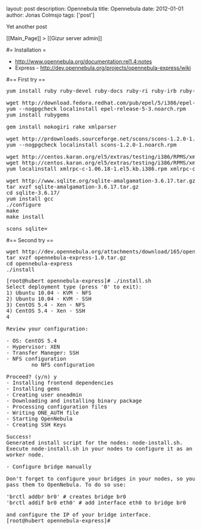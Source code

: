 layout: post
description: Opennebula
title: Opennebula
date: 2012-01-01
author: Jonas Colmsjo
tags: ['post']

Yet another post





[[Main_Page]] > [[Gizur server admin]]

#= Installation =

* http://www.opennebula.org/documentation:rel1.4:notes
* Express - http://dev.opennebula.org/projects/opennebula-express/wiki

#== First try ==

<pre>
yum install ruby ruby-devel ruby-docs ruby-ri ruby-irb ruby-rdoc

wget http://download.fedora.redhat.com/pub/epel/5/i386/epel-release-5-3.noarch.rpm
yum --nogpgcheck localinstall epel-release-5-3.noarch.rpm
yum install rubygems

gem install nokogiri rake xmlparser

wget http://prdownloads.sourceforge.net/scons/scons-1.2.0-1.noarch.rpm
yum --nogpgcheck localinstall scons-1.2.0-1.noarch.rpm

wget http://centos.karan.org/el5/extras/testing/i386/RPMS/xmlrpc-c-1.06.18-1.el5.kb.i386.rpm
wget http://centos.karan.org/el5/extras/testing/i386/RPMS/xmlrpc-c-devel-1.06.18-1.el5.kb.i386.rpm
yum localinstall xmlrpc-c-1.06.18-1.el5.kb.i386.rpm xmlrpc-c-devel-1.06.18-1.el5.kb.i386.rpm

wget http://www.sqlite.org/sqlite-amalgamation-3.6.17.tar.gz
tar xvzf sqlite-amalgamation-3.6.17.tar.gz
cd sqlite-3.6.17/
yum install gcc
./configure
make
make install

scons sqlite=<path where you installed sqlite>
</pre>


#== Second try ==

<pre>
wget http://dev.opennebula.org/attachments/download/165/opennebula-express-1.0.tar.gz
tar xvzf opennebula-express-1.0.tar.gz
cd opennebula-express
./install
</pre>

<pre>
[root@hubert opennebula-express]# ./install.sh
Select deployment type (press '0' to exit):
1) Ubuntu 10.04 - KVM - NFS
2) Ubuntu 10.04 - KVM - SSH
3) CentOS 5.4 - Xen - NFS
4) CentOS 5.4 - Xen - SSH
4

Review your configuration:

- OS: CentOS 5.4
- Hypervisor: XEN
- Transfer Maneger: SSH
- NFS configuration
        no NFS configuration

Proceed? (y/n) y
- Installing frontend dependencies
- Installing gems
- Creating user oneadmin
- Downloading and installing binary package
- Processing configuration files
- Writing ONE_AUTH file
- Starting OpenNebula
- Creating SSH Keys

Success!
Generated install script for the nodes: node-install.sh.
Execute node-install.sh in your nodes to configure it as an OpenNebula
worker node.

- Configure bridge manually

Don't forget to configure your bridges in your nodes, so you can
pass them to OpenNebula. To do so use:

'brctl addbr br0' # creates bridge br0
'brctl addif br0 eth0' # add interface eth0 to bridge br0

and configure the IP of your bridge interface.
[root@hubert opennebula-express]#


</pre>
